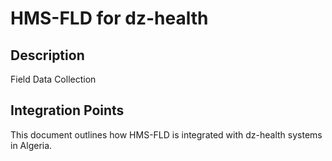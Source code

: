 # HMS-FLD for dz-health

## Description

Field Data Collection

## Integration Points

This document outlines how HMS-FLD is integrated with dz-health systems in Algeria.

